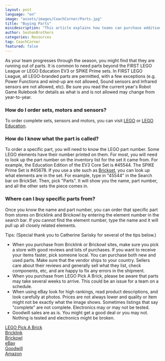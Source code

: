```yaml
---
layout: post
language: "en"
image: "assets/images/CoachCorner/Parts.jpg"
title: "Buying Parts"
minidescription: "This article explains how teams can purchase additional parts for their team."
author: SeshanBrothers
categories: Resources
tag: CoachCorner
featured: false
---
```


As your team progresses through the season, you might find that they are running out of parts. It is common to need parts beyond the FIRST LEGO League or LEGO Education EV3 or SPIKE Prime sets. In FIRST LEGO League, all LEGO-branded parts are permitted, with a few exceptions (e.g. Power Functions and wind-up are not allowed, Sound sensors and Infrared sensors are not allowed, etc). Be sure you read the current year's Robot Game Rulebook for details as what is and is not allowed may change from year-to-year.

### How do I order sets, motors and sensors?

To order complete sets, sensors and motors, you can visit <a href="http://www.lego.com">LEGO</a> or <a href="http://www.legoeducation.com">LEGO Education</a>.


### How do I know what the part is called?

To order a specific part, you will need to know the LEGO part number. Some LEGO elements have their number printed on them. For most, you will need to look up the part number on the inventory list for the set it came from.  For example, the Education Edition of the EV3 Core Set is #45544.  The SPIKE Prime Set is #45678. If you use a site such as <a href="https://brickset.com/">Brickset</a>, you can look up what elements are in the set.  For example, type in "45544" in the Search bar on BrickSet. Then, pick "Parts". It will show you the name, part number, and all the other sets the piece comes in.


### Where can I buy specific parts from?

Once you know the name and part number, you can order that specific part from stores on Bricklink and Brickowl by entering the element number in the search bar.  If you cannot find the element number, type the name and it will pull up all closely related elements.

Tips: (Special thank you to Catherine Sarisky for several of the tips below.)
- When you purchase from Bricklink or Brickowl sites, make sure you pick a store with good reviews and lots of purchases. If you want to receive your items faster, pick someone local. You can purchase both new and used parts. Make sure that the vendor ships to your country. Sellers care about their reviews and generally sell what they list, check components, etc, and are happy to fix any errors in the shipment.
- When you purchase from LEGO Pick A Brick, please be aware that parts may take several weeks to arrive. This could be an issue for a team on a schedule.
- When using eBay look for high rankings, read product descriptions, and look carefully at photos. Prices are not always lower and quality or item might not be exactly what the image shows. Sometimes listings that say "complete" are not complete. Electronics may or may not be tested.
- Goodwill sales are as is. You might get a good deal or you may not. Nothing is tested and electronics might be broken.

<a href="https://shop.lego.com/en-US/Pick-a-Brick">LEGO Pick A Brick</a><br>
<a href="http://www.Bricklink.com">Bricklink</a><br>
<a href="http://www.Brickowl.com">Brickowl</a><br>
<a href="http://www.ebay.com">eBay</a><br>
<a href="https://www.shopgoodwill.com/">Goodwill</a><br>
<a href="http://www.amazon.com">Amazon</a><br>
